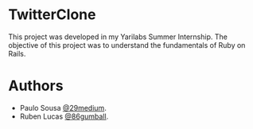 # TwitterClone

This project was developed in my Yarilabs Summer Internship.
The objective of this project was to understand the fundamentals of Ruby on Rails.

# Authors

- Paulo Sousa [@29medium](https://github.com/29medium).
- Ruben Lucas [@86gumball](https://github.com/86gumball).
